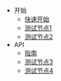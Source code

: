 * 开始
  * [快速开始](/)
  * [测试节点1](sidebar/2.md)
  * [测试节点2](sidebar/3.md)
* API
  * [指南](sidebar/1.md)
  * [测试节点3](sidebar/4.md)
  * [测试节点4](sidebar/5.md)